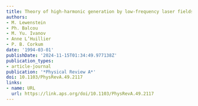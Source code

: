 ```yaml
---
title: Theory of high-harmonic generation by low-frequency laser fields
authors:
- M. Lewenstein
- Ph. Balcou
- M. Yu. Ivanov
- Anne L’Huillier
- P. B. Corkum
date: '1994-03-01'
publishDate: '2024-11-15T01:34:49.977138Z'
publication_types:
- article-journal
publication: '*Physical Review A*'
doi: 10.1103/PhysRevA.49.2117
links:
- name: URL
  url: https://link.aps.org/doi/10.1103/PhysRevA.49.2117
---
```

